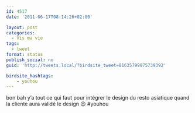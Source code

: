 ```yaml
---
id: 4517
date: '2011-06-17T08:14:26+02:00'

layout: post
categories:
  - Vis ma vie
tags:
  - tweet
format: status
publish_social: no
guid: 'http://tweets.local/?birdsite_tweet=81635799975739392'

birdsite_hashtags:
    - youhou
---
```


bon bah y’a tout ce qui faut pour intégrer le design du resto asiatique quand la cliente aura validé le design 😉 #youhou